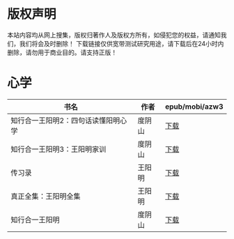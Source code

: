 # 版权声明

本站内容均从网上搜集，版权归著作人及版权方所有，如侵犯您的权益，请通知我们，我们将会及时删除！ 下载链接仅供宽带测试研究用途，请下载后在24小时内删除，请勿用于商业目的。请支持正版！

# 心学

| 书名 | 作者 | epub/mobi/azw3 |
| --- | --- | --- |
| 知行合一王阳明2：四句话读懂阳明心学 | 度阴山 | [下载](https://url89.ctfile.com/f/31084289-1357021702-5a67f2?p=8866) |
| 知行合一王阳明3：王阳明家训 | 度阴山 | [下载](https://url89.ctfile.com/f/31084289-1357021687-3139fa?p=8866) |
| 传习录 | 王阳明 | [下载](https://url89.ctfile.com/f/31084289-1357021690-8bf874?p=8866) |
| 真正全集：王阳明全集 | 王阳明 | [下载](https://url89.ctfile.com/f/31084289-1357007911-e2f8f4?p=8866) |
| 知行合一王阳明 | 度阴山 | [下载](https://url89.ctfile.com/f/31084289-1357005664-c03f93?p=8866) |
